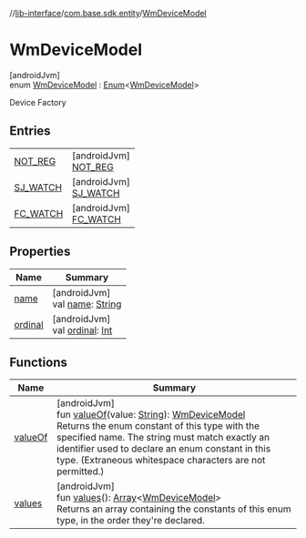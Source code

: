 //[lib-interface](../../../index.md)/[com.base.sdk.entity](../index.md)/[WmDeviceModel](index.md)

# WmDeviceModel

[androidJvm]\
enum [WmDeviceModel](index.md) : [Enum](https://kotlinlang.org/api/latest/jvm/stdlib/kotlin/-enum/index.html)&lt;[WmDeviceModel](index.md)&gt; 

Device Factory

## Entries

| | |
|---|---|
| [NOT_REG](-n-o-t_-r-e-g/index.md) | [androidJvm]<br>[NOT_REG](-n-o-t_-r-e-g/index.md) |
| [SJ_WATCH](-s-j_-w-a-t-c-h/index.md) | [androidJvm]<br>[SJ_WATCH](-s-j_-w-a-t-c-h/index.md) |
| [FC_WATCH](-f-c_-w-a-t-c-h/index.md) | [androidJvm]<br>[FC_WATCH](-f-c_-w-a-t-c-h/index.md) |

## Properties

| Name | Summary |
|---|---|
| [name](../../com.base.sdk.port.app/-w-m-camera-flash-mode/-w-m-camera-flash-mode-auto/index.md#-372974862%2FProperties%2F-721212597) | [androidJvm]<br>val [name](../../com.base.sdk.port.app/-w-m-camera-flash-mode/-w-m-camera-flash-mode-auto/index.md#-372974862%2FProperties%2F-721212597): [String](https://kotlinlang.org/api/latest/jvm/stdlib/kotlin/-string/index.html) |
| [ordinal](../../com.base.sdk.port.app/-w-m-camera-flash-mode/-w-m-camera-flash-mode-auto/index.md#-739389684%2FProperties%2F-721212597) | [androidJvm]<br>val [ordinal](../../com.base.sdk.port.app/-w-m-camera-flash-mode/-w-m-camera-flash-mode-auto/index.md#-739389684%2FProperties%2F-721212597): [Int](https://kotlinlang.org/api/latest/jvm/stdlib/kotlin/-int/index.html) |

## Functions

| Name | Summary |
|---|---|
| [valueOf](value-of.md) | [androidJvm]<br>fun [valueOf](value-of.md)(value: [String](https://kotlinlang.org/api/latest/jvm/stdlib/kotlin/-string/index.html)): [WmDeviceModel](index.md)<br>Returns the enum constant of this type with the specified name. The string must match exactly an identifier used to declare an enum constant in this type. (Extraneous whitespace characters are not permitted.) |
| [values](values.md) | [androidJvm]<br>fun [values](values.md)(): [Array](https://kotlinlang.org/api/latest/jvm/stdlib/kotlin/-array/index.html)&lt;[WmDeviceModel](index.md)&gt;<br>Returns an array containing the constants of this enum type, in the order they're declared. |
